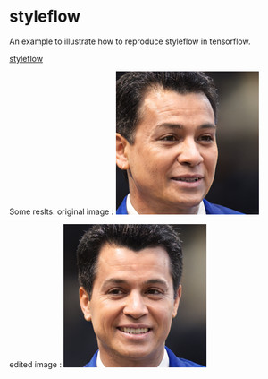 # styleflow
An example to illustrate how to reproduce styleflow in tensorflow.

[styleflow](https://arxiv.org/abs/2008.02401)

Some reslts:
original image : ![original image](original.png)

edited image : ![edited image](target.png)
